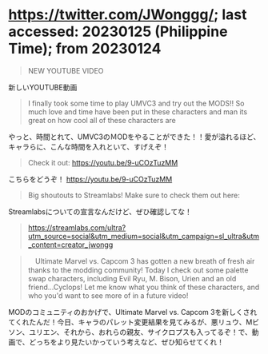 # https://twitter.com/JWonggg/; last accessed: 20230125 (Philippine Time); from 20230124

> NEW YOUTUBE VIDEO

新しいYOUTUBE動画

> I finally took some time to play UMVC3 and try out the MODS!! So much love and time have been put in these characters and man its great on how cool all of these characters are

やっと、時間とれて、UMVC3のＭODをやることができた！！愛が溢れるほど、キャラらに、こんな時間を入れといて、すげえぞ！

> Check it out: https://youtu.be/9-uCOzTuzMM

こちらをどうぞ！ https://youtu.be/9-uCOzTuzMM

> Big shoutouts to Streamlabs! Make sure to check them out here: 

Streamlabsについての宣言なんだけど、ぜひ確認してな！

> https://streamlabs.com/ultra?utm_source=social&utm_medium=social&utm_campaign=sl_ultra&utm_content=creator_jwongg

>　Ultimate Marvel vs. Capcom 3 has gotten a new breath of fresh air thanks to the modding community! Today I check out some palette swap characters, including Evil Ryu, M. Bison, Urien and an old friend...Cyclops! Let me know what you think of these characters, and who you'd want to see more of in a future video!

MODのコミュニティのおかげで、Ultimate Marvel vs. Capcom 3を新しくされてくれたんだ！今日、キャラのパレット変更結果を見てみるが、悪リュウ、Mビソン、ユリエン、それから、おれらの親友、サイクロプスも入ってるぞ！で、動画で、どっちをより見たいかっていう考えなど、ぜひ知らせてくれ！

